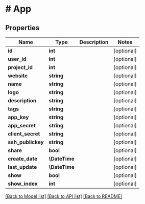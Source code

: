 # # App

## Properties

Name | Type | Description | Notes
------------ | ------------- | ------------- | -------------
**id** | **int** |  | [optional]
**user_id** | **int** |  | [optional]
**project_id** | **int** |  | [optional]
**website** | **string** |  | [optional]
**name** | **string** |  | [optional]
**logo** | **string** |  | [optional]
**description** | **string** |  | [optional]
**tags** | **string** |  | [optional]
**app_key** | **string** |  | [optional]
**app_secret** | **string** |  | [optional]
**client_secret** | **string** |  | [optional]
**ssh_publickey** | **string** |  | [optional]
**share** | **bool** |  | [optional]
**create_date** | **\DateTime** |  | [optional]
**last_update** | **\DateTime** |  | [optional]
**show** | **bool** |  | [optional]
**show_index** | **int** |  | [optional]

[[Back to Model list]](../../README.md#models) [[Back to API list]](../../README.md#endpoints) [[Back to README]](../../README.md)
